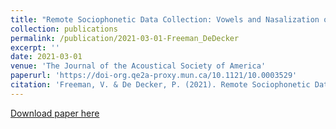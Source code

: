 ```yaml
---
title: "Remote Sociophonetic Data Collection: Vowels and Nasalization over Video Conferencing Apps"
collection: publications
permalink: /publication/2021-03-01-Freeman_DeDecker
excerpt: ''
date: 2021-03-01
venue: 'The Journal of the Acoustical Society of America'
paperurl: 'https://doi-org.qe2a-proxy.mun.ca/10.1121/10.0003529'
citation: 'Freeman, V. & De Decker, P. (2021). Remote Sociophonetic Data Collection: Vowels and Nasalization over Video Conferencing Apps. The Journal of the Acoustical Society of America. 149.'
---
```


[Download paper here](https://doi-org.qe2a-proxy.mun.ca/10.1121/10.0003529)
